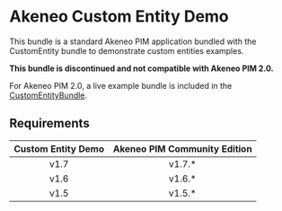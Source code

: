 # Akeneo Custom Entity Demo

This bundle is a standard Akeneo PIM application bundled with the CustomEntity bundle to demonstrate custom entities examples.

**This bundle is discontinued and not compatible with Akeneo PIM 2.0.**

For Akeneo PIM 2.0, a live example bundle is included in the [CustomEntityBundle](https://github.com/akeneo-labs/CustomEntityBundle).

## Requirements

| Custom Entity Demo   | Akeneo PIM Community Edition |
|:--------------------:|:----------------------------:|
| v1.7                 | v1.7.*                       |
| v1.6                 | v1.6.*                       |
| v1.5                 | v1.5.*                       |

